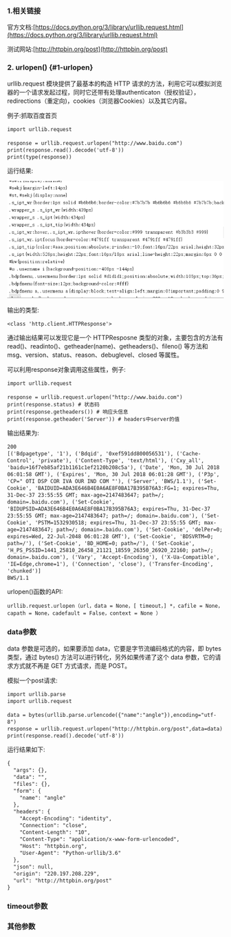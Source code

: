 ### 1.相关链接

官方文档:[https://docs.python.org/3/library/urllib.request.html](https://docs.python.org/3/library/urllib.request.html)

测试网站:[http://httpbin.org/post](http://httpbin.org/post)

### 2. urlopen\(\) {#1-urlopen}

urllib.request 模块提供了最基本的构造 HTTP 请求的方法，利用它可以模拟浏览器的一个请求发起过程，同时它还带有处理authenticaton（授权验证），redirections（重定向\)，cookies（浏览器Cookies）以及其它内容。

例子:抓取百度首页

```
import urllib.request

response = urllib.request.urlopen("http://www.baidu.com")
print(response.read().decode('utf-8'))
print(type(response))
```

运行结果:

![](/assets/3.1.1-1.png)

输出的类型:

```
<class 'http.client.HTTPResponse'>
```

通过输出结果可以发现它是一个 HTTPResposne 类型的对象，主要包含的方法有 read\(\)、readinto\(\)、getheader\(name\)、getheaders\(\)、fileno\(\) 等方法和 msg、version、status、reason、debuglevel、closed 等属性。

可以利用response对象调用这些属性，例子:

```
import urllib.request

response = urllib.request.urlopen("http://www.baidu.com")
print(response.status) # 状态码
print(response.getheaders()) # 响应头信息
print(response.getheader('Server')) # headers中server的值
```

输出结果为:

```
200
[('Bdpagetype', '1'), ('Bdqid', '0xef591dd800056531'), ('Cache-Control', 'private'), ('Content-Type', 'text/html'), ('Cxy_all', 'baidu+16f7eb85af21b1161c1ef2120b208c5a'), ('Date', 'Mon, 30 Jul 2018 06:01:58 GMT'), ('Expires', 'Mon, 30 Jul 2018 06:01:28 GMT'), ('P3p', 'CP=" OTI DSP COR IVA OUR IND COM "'), ('Server', 'BWS/1.1'), ('Set-Cookie', 'BAIDUID=ADA3E646B4E0A6AE8F0BA17B395B76A3:FG=1; expires=Thu, 31-Dec-37 23:55:55 GMT; max-age=2147483647; path=/; domain=.baidu.com'), ('Set-Cookie', 'BIDUPSID=ADA3E646B4E0A6AE8F0BA17B395B76A3; expires=Thu, 31-Dec-37 23:55:55 GMT; max-age=2147483647; path=/; domain=.baidu.com'), ('Set-Cookie', 'PSTM=1532930518; expires=Thu, 31-Dec-37 23:55:55 GMT; max-age=2147483647; path=/; domain=.baidu.com'), ('Set-Cookie', 'delPer=0; expires=Wed, 22-Jul-2048 06:01:28 GMT'), ('Set-Cookie', 'BDSVRTM=0; path=/'), ('Set-Cookie', 'BD_HOME=0; path=/'), ('Set-Cookie', 'H_PS_PSSID=1441_25810_26458_21121_18559_26350_26920_22160; path=/; domain=.baidu.com'), ('Vary', 'Accept-Encoding'), ('X-Ua-Compatible', 'IE=Edge,chrome=1'), ('Connection', 'close'), ('Transfer-Encoding', 'chunked')]
BWS/1.1
```

urlopen\(\)函数的API:

`urllib.request.urlopen（url，data = None，[ timeout，] *，cafile = None，capath = None，cadefault = False，context = None ）`

### data参数

data 参数是可选的，如果要添加 data，它要是字节流编码格式的内容，即 bytes 类型，通过 bytes\(\) 方法可以进行转化，另外如果传递了这个 data 参数，它的请求方式就不再是 GET 方式请求，而是 POST。

模拟一个post请求:

```
import urllib.parse
import urllib.request

data = bytes(urllib.parse.urlencode({"name":"angle"}),encoding="utf-8")
response = urllib.request.urlopen("http://httpbin.org/post",data=data)
print(response.read().decode('utf-8'))
```

运行结果如下:

```
{
  "args": {}, 
  "data": "", 
  "files": {}, 
  "form": {
    "name": "angle"
  }, 
  "headers": {
    "Accept-Encoding": "identity", 
    "Connection": "close", 
    "Content-Length": "10", 
    "Content-Type": "application/x-www-form-urlencoded", 
    "Host": "httpbin.org", 
    "User-Agent": "Python-urllib/3.6"
  }, 
  "json": null, 
  "origin": "220.197.208.229", 
  "url": "http://httpbin.org/post"
}
```

### timeout参数

### 其他参数



